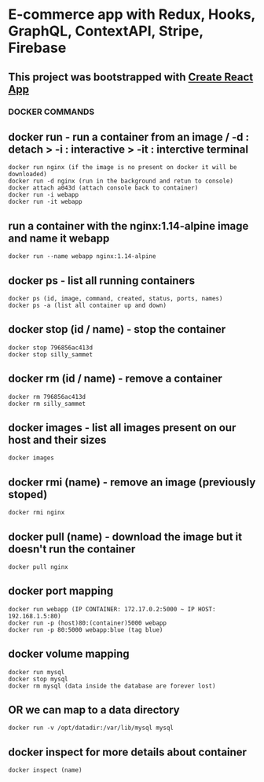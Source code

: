 # E-commerce app with Redux, Hooks, GraphQL, ContextAPI, Stripe, Firebase

## This project was bootstrapped with [Create React App](https://github.com/facebook/create-react-app)

### DOCKER COMMANDS

## docker run - run a container from an image / -d : detach > -i : interactive > -it : interctive terminal

```docker
docker run nginx (if the image is no present on docker it will be downloaded)
docker run -d nginx (run in the background and retun to console)
docker attach a043d (attach console back to container)
docker run -i webapp
docker run -it webapp
```

## run a container with the nginx:1.14-alpine image and name it webapp

```docker
docker run --name webapp nginx:1.14-alpine
```

## docker ps - list all running containers

```docker
docker ps (id, image, command, created, status, ports, names)
docker ps -a (list all container up and down)
```

## docker stop (id / name) - stop the container

```docker
docker stop 796856ac413d
docker stop silly_sammet
```

## docker rm (id / name) - remove a container

```docker
docker rm 796856ac413d
docker rm silly_sammet
```

## docker images - list all images present on our host and their sizes

```docker
docker images
```

## docker rmi (name) - remove an image (previously stoped)

```docker
docker rmi nginx
```

## docker pull (name) - download the image but it doesn't run the container

```docker
docker pull nginx
```

## docker port mapping

```docker
docker run webapp (IP CONTAINER: 172.17.0.2:5000 ~ IP HOST: 192.168.1.5:80)
docker run -p (host)80:(container)5000 webapp
docker run -p 80:5000 webapp:blue (tag blue)
```

## docker volume mapping

```docker
docker run mysql
docker stop mysql
docker rm mysql (data inside the database are forever lost)
```

## OR we can map to a data directory

```docker
docker run -v /opt/datadir:/var/lib/mysql mysql
```

## docker inspect for more details about container

```docker
docker inspect (name)
```
